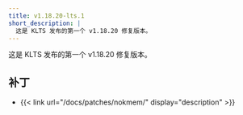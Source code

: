 ```yaml
---
title: v1.18.20-lts.1
short_description: |
  这是 KLTS 发布的第一个 v1.18.20 修复版本。
---
```


这是 KLTS 发布的第一个 v1.18.20 修复版本。

## 补丁

- {{< link url="/docs/patches/nokmem/" display="description" >}}

